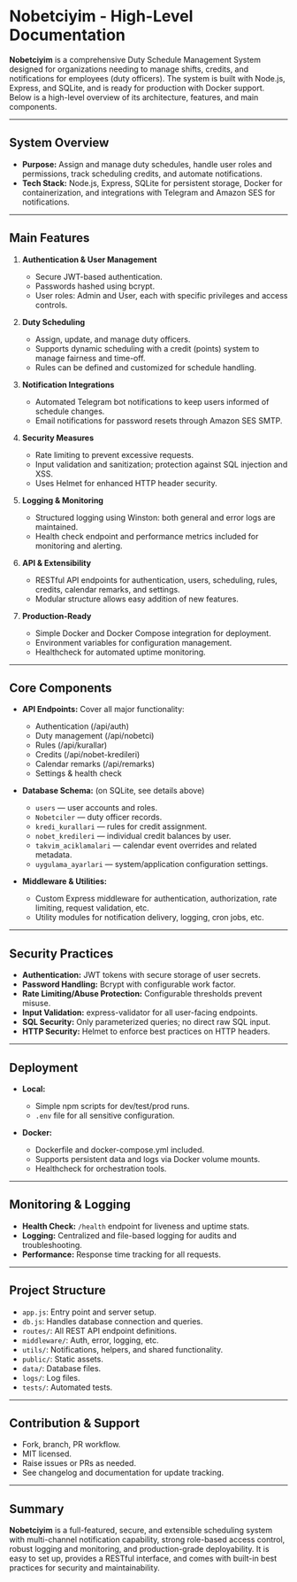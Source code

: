 # Nobetciyim - High-Level Documentation

**Nobetciyim** is a comprehensive Duty Schedule Management System designed for organizations needing to manage shifts, credits, and notifications for employees (duty officers). The system is built with Node.js, Express, and SQLite, and is ready for production with Docker support. Below is a high-level overview of its architecture, features, and main components.

---

## System Overview

- **Purpose:** Assign and manage duty schedules, handle user roles and permissions, track scheduling credits, and automate notifications.
- **Tech Stack:** Node.js, Express, SQLite for persistent storage, Docker for containerization, and integrations with Telegram and Amazon SES for notifications.

---

## Main Features

1. **Authentication & User Management**
   - Secure JWT-based authentication.
   - Passwords hashed using bcrypt.
   - User roles: Admin and User, each with specific privileges and access controls.

2. **Duty Scheduling**
   - Assign, update, and manage duty officers.
   - Supports dynamic scheduling with a credit (points) system to manage fairness and time-off.
   - Rules can be defined and customized for schedule handling.

3. **Notification Integrations**
   - Automated Telegram bot notifications to keep users informed of schedule changes.
   - Email notifications for password resets through Amazon SES SMTP.

4. **Security Measures**
   - Rate limiting to prevent excessive requests.
   - Input validation and sanitization; protection against SQL injection and XSS.
   - Uses Helmet for enhanced HTTP header security.

5. **Logging & Monitoring**
   - Structured logging using Winston: both general and error logs are maintained.
   - Health check endpoint and performance metrics included for monitoring and alerting.

6. **API & Extensibility**
   - RESTful API endpoints for authentication, users, scheduling, rules, credits, calendar remarks, and settings.
   - Modular structure allows easy addition of new features.

7. **Production-Ready**
   - Simple Docker and Docker Compose integration for deployment.
   - Environment variables for configuration management.
   - Healthcheck for automated uptime monitoring.

---

## Core Components

- **API Endpoints:** Cover all major functionality:
  - Authentication (/api/auth)
  - Duty management (/api/nobetci)
  - Rules (/api/kurallar)
  - Credits (/api/nobet-kredileri)
  - Calendar remarks (/api/remarks)
  - Settings & health check
  
- **Database Schema:** (on SQLite, see details above)
  - `users` — user accounts and roles.
  - `Nobetciler` — duty officer records.
  - `kredi_kurallari` — rules for credit assignment.
  - `nobet_kredileri` — individual credit balances by user.
  - `takvim_aciklamalari` — calendar event overrides and related metadata.
  - `uygulama_ayarlari` — system/application configuration settings.

- **Middleware & Utilities:**
  - Custom Express middleware for authentication, authorization, rate limiting, request validation, etc.
  - Utility modules for notification delivery, logging, cron jobs, etc.

---

## Security Practices

- **Authentication:** JWT tokens with secure storage of user secrets.
- **Password Handling:** Bcrypt with configurable work factor.
- **Rate Limiting/Abuse Protection:** Configurable thresholds prevent misuse.
- **Input Validation:** express-validator for all user-facing endpoints.
- **SQL Security:** Only parameterized queries; no direct raw SQL input.
- **HTTP Security:** Helmet to enforce best practices on HTTP headers.

---

## Deployment

- **Local:** 
  - Simple npm scripts for dev/test/prod runs.
  - `.env` file for all sensitive configuration.

- **Docker:** 
  - Dockerfile and docker-compose.yml included.
  - Supports persistent data and logs via Docker volume mounts.
  - Healthcheck for orchestration tools.

---

## Monitoring & Logging

- **Health Check:** `/health` endpoint for liveness and uptime stats.
- **Logging:** Centralized and file-based logging for audits and troubleshooting.
- **Performance:** Response time tracking for all requests.

---

## Project Structure

- `app.js`: Entry point and server setup.
- `db.js`: Handles database connection and queries.
- `routes/`: All REST API endpoint definitions.
- `middleware/`: Auth, error, logging, etc.
- `utils/`: Notifications, helpers, and shared functionality.
- `public/`: Static assets.
- `data/`: Database files.
- `logs/`: Log files.
- `tests/`: Automated tests.

---

## Contribution & Support

- Fork, branch, PR workflow.
- MIT licensed.
- Raise issues or PRs as needed.
- See changelog and documentation for update tracking.

---

## Summary

**Nobetciyim** is a full-featured, secure, and extensible scheduling system with multi-channel notification capability, strong role-based access control, robust logging and monitoring, and production-grade deployability. It is easy to set up, provides a RESTful interface, and comes with built-in best practices for security and maintainability.